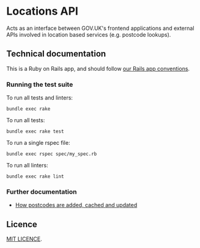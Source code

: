 # Locations API

Acts as an interface between GOV.UK's frontend applications and external APIs involved in location based services (e.g. postcode lookups).

## Technical documentation

This is a Ruby on Rails app, and should follow [our Rails app conventions](https://docs.publishing.service.gov.uk/manual/conventions-for-rails-applications.html).

### Running the test suite

To run all tests and linters:

```
bundle exec rake
```

To run all tests:

```
bundle exec rake test
```

To run a single rspec file:

```
bundle exec rspec spec/my_spec.rb
```

To run all linters:

```
bundle exec rake lint
```

### Further documentation

* [How postcodes are added, cached and updated](docs/postcodes-added-cached-updated.md)

## Licence

[MIT LICENCE](LICENCE).
